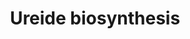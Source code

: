 ---
annotations:
- id: PW:0000002
  parent: classic metabolic pathway
  type: Pathway Ontology
  value: classic metabolic pathway
authors:
- Thomas
- MaintBot
- Pjaiswal
- AlexanderPico
- Egonw
- MirellaKalafati
citedin: ''
communities:
- Plants
description: ''
last-edited: 2025-06-24
ndex: null
organisms:
- Oryza sativa
redirect_from:
- /index.php/Pathway:WP617
- /instance/WP617
- /instance/WP617_r139606
revision: r139606
schema-jsonld:
- '@context': https://schema.org/
  '@id': https://wikipathways.github.io/pathways/WP617.html
  '@type': Dataset
  creator:
    '@type': Organization
    name: WikiPathways
  description: ''
  keywords:
  - 5-hydroxy-2-oxo-4-ureido-2,5-dihydro-1H imidazole-5-carboxylate
  - 5-hydroxyisourate
  - Allantoic acid
  - Allantoin
  - CO₂
  - H₂O
  - H₂O₂
  - IMP dehydrogenase
  - Inosine-5'-phosphate
  - NAD+
  - NADH
  - O₂
  - Phosphate
  - Ribose 1-phosphate
  - Urate
  - Urate oxidase
  - Xanthine
  - Xanthine dehydrogenase
  - Xanthosine
  - xanthosine-5-phosphate
  license: CC0
  name: Ureide biosynthesis
seo: CreativeWork
title: Ureide biosynthesis
wpid: WP617
---